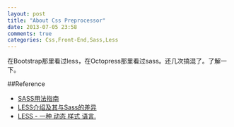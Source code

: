 ```yaml
---
layout: post
title: "About Css Preprocessor"
date: 2013-07-05 23:58
comments: true
categories: Css,Front-End,Sass,Less
---
```


在Bootstrap那里看过less，在Octopress那里看过sass。还几次搞混了。了解一下。

##Reference

- [SASS用法指南](http://www.ruanyifeng.com/blog/2012/06/sass.html)
- [LESS介绍及其与Sass的差异](http://www.qianduan.net/an-introduction-to-less-and-comparison-to-sass.html)
- [LESS - 一种 动态 样式 语言.](http://www.bootcss.com/lesscss.html)


